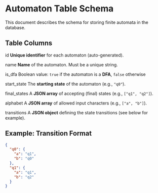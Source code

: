 # Automaton Table Schema

This document describes the schema for storing finite automata in the database.

## Table Columns

id              **Unique identifier** for each automaton (auto-generated).

name            **Name** of the automaton. Must be a unique string.

is_dfa           Boolean value: `true` if the automaton is a **DFA**, `false` otherwise

start_state      The **starting state** of the automaton (e.g., `"q0"`).

final_states     A **JSON array** of accepting (final) states (e.g., `["q1", "q2"]`).  

alphabet         A **JSON array** of allowed input characters (e.g., `["a", "b"]`).

transitions      A **JSON object** defining the state transitions (see below for example).

## Example: Transition Format

```json
{
  "q0": {
    "a": "q1",
    "b": "q0"
  },
  "q1": {
    "a": "q1",
    "b": "q2"
  }
}
